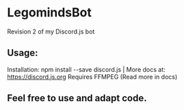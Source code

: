 # LegomindsBot
 Revision 2 of my Discord.js bot
 
 ## Usage: 
 
Installation: npm install --save discord.js | More docs at: https://discord.js.org
Requires FFMPEG (Read more in docs)

## Feel free to use and adapt code.
